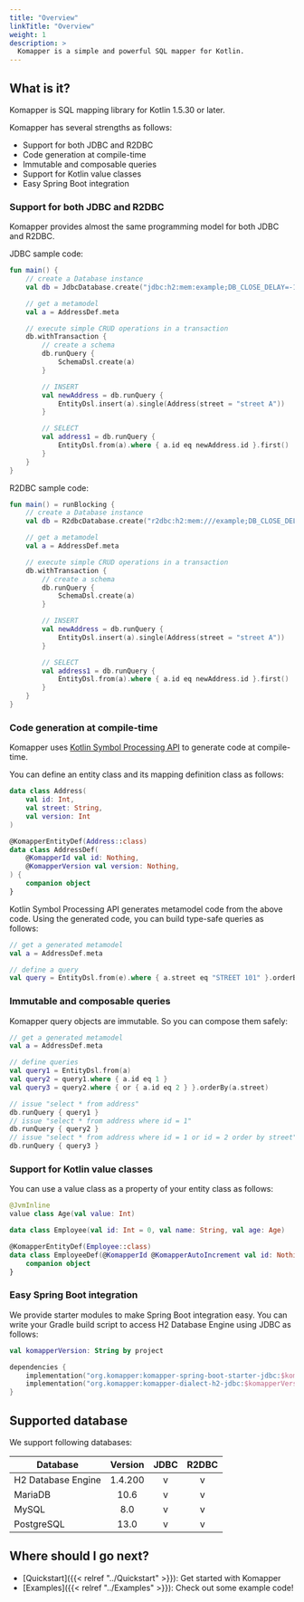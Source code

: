 ```yaml
---
title: "Overview"
linkTitle: "Overview"
weight: 1
description: >
  Komapper is a simple and powerful SQL mapper for Kotlin.
---
```


## What is it?

Komapper is SQL mapping library for Kotlin 1.5.30 or later.

Komapper has several strengths as follows:

- Support for both JDBC and R2DBC
- Code generation at compile-time
- Immutable and composable queries
- Support for Kotlin value classes
- Easy Spring Boot integration

### Support for both JDBC and R2DBC

Komapper provides almost the same programming model for both JDBC and R2DBC.

JDBC sample code:

```kotlin
fun main() {
    // create a Database instance
    val db = JdbcDatabase.create("jdbc:h2:mem:example;DB_CLOSE_DELAY=-1")

    // get a metamodel
    val a = AddressDef.meta

    // execute simple CRUD operations in a transaction
    db.withTransaction {
        // create a schema
        db.runQuery {
            SchemaDsl.create(a)
        }

        // INSERT
        val newAddress = db.runQuery {
            EntityDsl.insert(a).single(Address(street = "street A"))
        }

        // SELECT
        val address1 = db.runQuery {
            EntityDsl.from(a).where { a.id eq newAddress.id }.first()
        }
    }
}
```

R2DBC sample code:

```kotlin
fun main() = runBlocking {
    // create a Database instance
    val db = R2dbcDatabase.create("r2dbc:h2:mem:///example;DB_CLOSE_DELAY=-1")

    // get a metamodel
    val a = AddressDef.meta

    // execute simple CRUD operations in a transaction
    db.withTransaction {
        // create a schema
        db.runQuery {
            SchemaDsl.create(a)
        }

        // INSERT
        val newAddress = db.runQuery {
            EntityDsl.insert(a).single(Address(street = "street A"))
        }

        // SELECT
        val address1 = db.runQuery {
            EntityDsl.from(a).where { a.id eq newAddress.id }.first()
        }
    }
}
```

### Code generation at compile-time

Komapper uses [Kotlin Symbol Processing API](https://github.com/google/ksp) to generate code at compile-time.

You can define an entity class and its mapping definition class as follows:

```kotlin
data class Address(
    val id: Int,
    val street: String,
    val version: Int
)

@KomapperEntityDef(Address::class)
data class AddressDef(
    @KomapperId val id: Nothing,
    @KomapperVersion val version: Nothing,
) {
    companion object
}
```

Kotlin Symbol Processing API generates metamodel code from the above code.
Using the generated code, you can build type-safe queries as follows:

```kotlin
// get a generated metamodel
val a = AddressDef.meta

// define a query
val query = EntityDsl.from(e).where { a.street eq "STREET 101" }.orderBy(a.id)
```

### Immutable and composable queries

Komapper query objects are immutable.
So you can compose them safely:

```kotlin
// get a generated metamodel
val a = AddressDef.meta

// define queries
val query1 = EntityDsl.from(a)
val query2 = query1.where { a.id eq 1 }
val query3 = query2.where { or { a.id eq 2 } }.orderBy(a.street)

// issue "select * from address"
db.runQuery { query1 }
// issue "select * from address where id = 1"
db.runQuery { query2 }
// issue "select * from address where id = 1 or id = 2 order by street"
db.runQuery { query3 }
```

### Support for Kotlin value classes

You can use a value class as a property of your entity class as follows:

```kotlin
@JvmInline
value class Age(val value: Int)

data class Employee(val id: Int = 0, val name: String, val age: Age)

@KomapperEntityDef(Employee::class)
data class EmployeeDef(@KomapperId @KomapperAutoIncrement val id: Nothing) {
    companion object
}
```

### Easy Spring Boot integration

We provide starter modules to make Spring Boot integration easy.
You can write your Gradle build script to access H2 Database Engine using JDBC as follows:

```kotlin
val komapperVersion: String by project

dependencies {
    implementation("org.komapper:komapper-spring-boot-starter-jdbc:$komapperVersion")
    implementation("org.komapper:komapper-dialect-h2-jdbc:$komapperVersion")
}
```

## Supported database

We support following databases:

| Database         | Version | JDBC | R2DBC |
|--------------------|:--------:|:----:|:-----:|
| H2 Database Engine |  1.4.200 |  v   |   v   |
| MariaDB            |     10.6 |  v   |   v   |
| MySQL              |      8.0 |  v   |   v   |
| PostgreSQL         |     13.0 |  v   |   v   |

## Where should I go next?

* [Quickstart]({{< relref "../Quickstart" >}}): Get started with Komapper
* [Examples]({{< relref "../Examples" >}}): Check out some example code!

